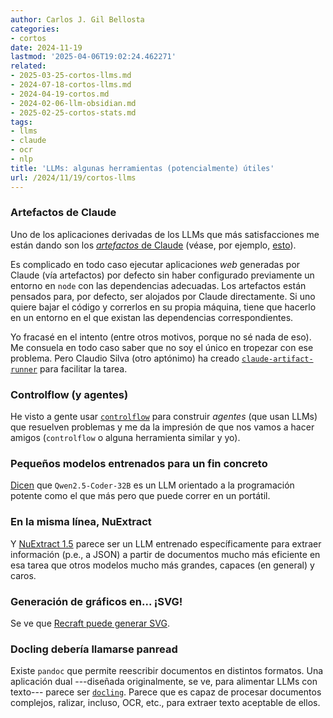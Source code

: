 ```yaml
---
author: Carlos J. Gil Bellosta
categories:
- cortos
date: 2024-11-19
lastmod: '2025-04-06T19:02:24.462271'
related:
- 2025-03-25-cortos-llms.md
- 2024-07-18-cortos-llms.md
- 2024-04-19-cortos.md
- 2024-02-06-llm-obsidian.md
- 2025-02-25-cortos-stats.md
tags:
- llms
- claude
- ocr
- nlp
title: 'LLMs: algunas herramientas (potencialmente) útiles'
url: /2024/11/19/cortos-llms
---
```


### Artefactos de Claude

Uno de los aplicaciones derivadas de los LLMs que más satisfacciones me están dando son los
[_artefactos_ de Claude](https://support.anthropic.com/en/articles/9487310-what-are-artifacts-and-how-do-i-use-them)
(véase, por ejemplo, [esto](https://datanalytics.com/2024/10/24/claude-artifacts-bee-bot/)).

Es complicado en todo caso ejecutar aplicaciones _web_ generadas por Claude (vía artefactos) por defecto sin haber configurado previamente un entorno en `node` con las dependencias adecuadas. Los artefactos están pensados para, por defecto, ser alojados por Claude directamente. Si uno quiere bajar el código y correrlos en su propia máquina, tiene que hacerlo en un entorno en el que existan las dependencias correspondientes.

Yo fracasé en el intento (entre otros motivos, porque no sé nada de eso). Me consuela en todo caso saber que no soy el único en tropezar con ese problema. Pero Claudio Silva (otro aptónimo) ha creado [`claude-artifact-runner`](https://github.com/claudio-silva/claude-artifact-runner) para facilitar la tarea.

### Controlflow (y agentes)

He visto a gente usar [`controlflow`](https://controlflow.ai/quickstart) para construir _agentes_ (que usan LLMs) que resuelven problemas y me da la impresión de que nos vamos a hacer amigos (`controlflow` o alguna herramienta similar y yo).

### Pequeños modelos entrenados para un fin concreto

[Dicen](https://simonwillison.net/2024/Nov/12/qwen25-coder/) que `Qwen2.5-Coder-32B` es un LLM orientado a la programación potente como el que más pero que puede correr en un portátil.

### En la misma línea, NuExtract

Y [NuExtract 1.5](https://numind.ai/blog/nuextract-1-5---multilingual-infinite-context-still-small-and-better-than-gpt-4o) parece ser un LLM entrenado específicamente para extraer información (p.e., a JSON) a partir de documentos mucho más eficiente en esa tarea que otros modelos mucho más grandes, capaces (en general) y caros.

### Generación de gráficos en... ¡SVG!

Se ve que [Recraft puede generar SVG](https://www.artificialstudio.ai/tools/recraft-v3-svg).

### Docling debería llamarse panread

Existe `pandoc` que permite reescribir documentos en distintos formatos. Una aplicación dual ---diseñada originalmente, se ve, para alimentar LLMs con texto--- parece ser [`docling`](https://simonwillison.net/2024/Nov/3/docling/). Parece que es capaz de procesar documentos complejos, ralizar, incluso, OCR, etc., para extraer texto aceptable de ellos.